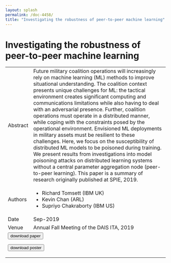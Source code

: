 ```yaml
---
layout: splash
permalink: /doc-4458/
title: "Investigating the robustness of peer-to-peer machine learning"
---
```


# Investigating the robustness of peer-to-peer machine learning

<table>
    <tbody>
    <tr>
        <td>Abstract</td>
        <td>Future military coalition operations will increasingly rely on machine learning (ML) methods to improve situational understanding. The coalition context presents unique challenges for ML: the tactical environment creates significant computing and communications limitations while also having to deal with an adversarial presence. Further, coalition operations must operate in a distributed manner, while coping with the constraints posed by the operational environment. Envisioned ML deployments in military assets must be resilient to these challenges. Here, we focus on the susceptibility of distributed ML models to be poisoned during training. We present results from investigations into model poisoning attacks on distributed learning systems without a central parameter aggregation node (peer-to-peer learning). This paper is a summary of research originally published at SPIE, 2019.</td>
    </tr>
    <tr>
        <td>Authors</td>
        <td>
            <ul>
                <li>Richard Tomsett (IBM UK)</li>
                <li>Kevin Chan (ARL)</li>
                <li>Supriyo Chakraborty (IBM US)</li>
            </ul>
        </td>
    </tr>
    <tr>
        <td>Date</td>
        <td>Sep-2019</td>
    </tr>
    <tr>
        <td>Venue</td>
        <td>Annual Fall Meeting of the DAIS ITA, 2019</td>
    </tr>
        <tr>
            <td colspan="2">
                <form method="get" action="https://ibm.box.com/v/doc-4458-paper">
                    <button type="submit">download paper</button>
                </form>
                <form method="get" action="https://ibm.box.com/v/doc-4458-poster">
                    <button type="submit">download poster</button>
                </form>
            </td>
        </tr>
    </tbody>
</table>
